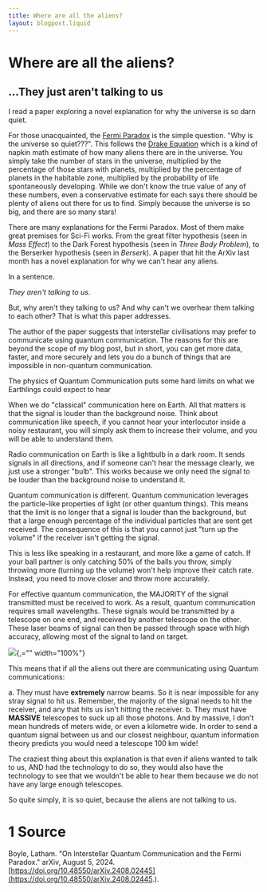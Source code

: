 ```yaml
---
title: Where are all the aliens?
layout: blogpost.liquid
---
```

# Where are all the aliens?

## \...They just aren\'t talking to us

I read a paper exploring a novel explanation for why the universe is so
darn quiet.

For those unacquainted, the [Fermi
Paradox](https://www.space.com/25325-fermi-paradox.html) is the simple
question. "Why is the universe so quiet???". This follows the [Drake
Equation](https://en.wikipedia.org/wiki/Drake_equation) which is a kind
of napkin math estimate of how many aliens there are in the universe.
You simply take the number of stars in the universe, multiplied by the
percentage of those stars with planets, multiplied by the percentage of
planets in the habitable zone, multiplied by the probability of life
spontaneously developing. While we don't know the true value of any of
these numbers, even a conservative estimate for each says there should
be plenty of aliens out there for us to find. Simply because the
universe is so big, and there are so many stars!

There are many explanations for the Fermi Paradox. Most of them make
great premises for Sci-Fi works. From the great filter hypothesis (seen
in *Mass Effect*) to the Dark Forest hypothesis (seen in *Three Body
Problem*), to the Berserker hypothesis (seen in *Berserk*). A paper that
hit the ArXiv last month has a novel explanation for why we can't hear
any aliens.

In a sentence.

*They aren't talking to us*.

But, why aren't they talking to us? And why can't we overhear them
talking to each other? That is what this paper addresses.

The author of the paper suggests that interstellar civilisations may
prefer to communicate using quantum communication. The reasons for this
are beyond the scope of my blog post, but in short, you can get more
data, faster, and more securely and lets you do a bunch of things that
are impossible in non-quantum communication.

The physics of Quantum Communication puts some hard limits on what we
Earthlings could expect to hear

When we do "classical" communication here on Earth. All that matters is
that the signal is louder than the background noise. Think about
communication like speech, if you cannot hear your interlocutor inside a
noisy restaurant, you will simply ask them to increase their volume, and
you will be able to understand them.

Radio communication on Earth is like a lightbulb in a dark room. It
sends signals in all directions, and if someone can't hear the message
clearly, we just use a stronger "bulb". This works because we only need
the signal to be louder than the background noise to understand it.

Quantum communication is different. Quantum communication leverages the
particle-like properties of light (or other quantum things). This means
that the limit is no longer that a signal is louder than the background,
but that a large enough percentage of the individual particles that are
sent get received. The consequence of this is that you cannot just "turn
up the volume" if the receiver isn't getting the signal.

This is less like speaking in a restaurant, and more like a game of
catch. If your ball partner is only catching 50% of the balls you throw,
simply throwing more (turning up the volume) won't help improve their
catch rate. Instead, you need to move closer and throw more accurately.

For effective quantum communication, the MAJORITY of the signal
transmitted must be received to work. As a result, quantum communication
requires small wavelengths. These signals would be transmitted by a
telescope on one end, and received by another telescope on the other.
These laser beams of signal can then be passed through space with high
accuracy, allowing most of the signal to land on target.

![](\Assets\ClassicalComsvsQComms.svg){,="" width="100%"}

This means that if all the aliens out there are communicating using
Quantum communications:

a.  They must have **extremely** narrow beams. So it is near impossible
    for any stray signal to hit us. Remember, the majority of the signal
    needs to hit the receiver, and any that hits us isn't hitting the
    receiver.
b.  They must have **MASSIVE** telescopes to suck up all those photons.
    And by massive, I don't mean hundreds of meters wide, or even a
    kilometre wide. In order to send a quantum signal between us and our
    closest neighbour, quantum information theory predicts you would
    need a telescope 100 km wide!

The craziest thing about this explanation is that even if aliens wanted
to talk to us, AND had the technology to do so, they would also have the
technology to see that we wouldn't be able to hear them because we do
not have any large enough telescopes.

So quite simply, it is so quiet, because the aliens are not talking to
us.

# 1 Source
Boyle, Latham. "On Interstellar Quantum Communication and the Fermi
Paradox." arXiv, August 5, 2024.
[https://doi.org/10.48550/arXiv.2408.02445](https://doi.org/10.48550/arXiv.2408.02445.).

